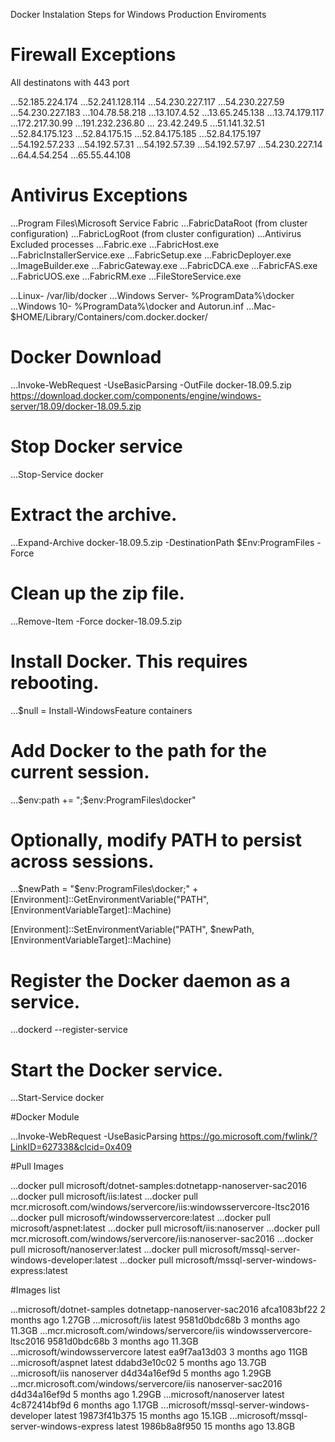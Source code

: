﻿Docker Instalation Steps for Windows Production Enviroments

# Firewall Exceptions

All destinatons with 443 port

...52.185.224.174
...52.241.128.114
...54.230.227.117
...54.230.227.59
...54.230.227.183
...104.78.58.218
...13.107.4.52
...13.65.245.138
...13.74.179.117
...172.217.30.99
...191.232.236.80
... 23.42.249.5
...51.141.32.51
...52.84.175.123
...52.84.175.15
...52.84.175.185
...52.84.175.197
...54.192.57.233
...54.192.57.31
...54.192.57.39
...54.192.57.97
...54.230.227.14
...64.4.54.254
...65.55.44.108

# Antivirus Exceptions

...Program Files\Microsoft Service Fabric
...FabricDataRoot (from cluster configuration)
...FabricLogRoot (from cluster configuration)
...Antivirus Excluded processes
...Fabric.exe
...FabricHost.exe
...FabricInstallerService.exe
...FabricSetup.exe
...FabricDeployer.exe
...ImageBuilder.exe
...FabricGateway.exe
...FabricDCA.exe
...FabricFAS.exe
...FabricUOS.exe
...FabricRM.exe
...FileStoreService.exe

...Linux- /var/lib/docker
...Windows Server- %ProgramData%\docker
...Windows 10- %ProgramData%\docker and Autorun.inf
...Mac- $HOME/Library/Containers/com.docker.docker/

# Docker Download

...Invoke-WebRequest -UseBasicParsing -OutFile docker-18.09.5.zip https://download.docker.com/components/engine/windows-server/18.09/docker-18.09.5.zip

# Stop Docker service

...Stop-Service docker
    
# Extract the archive.

...Expand-Archive docker-18.09.5.zip -DestinationPath $Env:ProgramFiles -Force

# Clean up the zip file.

...Remove-Item -Force docker-18.09.5.zip

# Install Docker. This requires rebooting.

...$null = Install-WindowsFeature containers

# Add Docker to the path for the current session.

...$env:path += ";$env:ProgramFiles\docker"

# Optionally, modify PATH to persist across sessions.

...$newPath = "$env:ProgramFiles\docker;" +
[Environment]::GetEnvironmentVariable("PATH",
[EnvironmentVariableTarget]::Machine)

[Environment]::SetEnvironmentVariable("PATH", $newPath,
[EnvironmentVariableTarget]::Machine)

# Register the Docker daemon as a service.

...dockerd --register-service

# Start the Docker service.

...Start-Service docker

#Docker Module

...Invoke-WebRequest -UseBasicParsing https://go.microsoft.com/fwlink/?LinkID=627338&clcid=0x409

#Pull Images

...docker pull microsoft/dotnet-samples:dotnetapp-nanoserver-sac2016
...docker pull microsoft/iis:latest
...docker pull mcr.microsoft.com/windows/servercore/iis:windowsservercore-ltsc2016
...docker pull microsoft/windowsservercore:latest
...docker pull microsoft/aspnet:latest
...docker pull microsoft/iis:nanoserver
...docker pull mcr.microsoft.com/windows/servercore/iis:nanoserver-sac2016
...docker pull microsoft/nanoserver:latest
...docker pull microsoft/mssql-server-windows-developer:latest
...docker pull microsoft/mssql-server-windows-express:latest

#Images list

...microsoft/dotnet-samples                                         dotnetapp-nanoserver-sac2016   afca1083bf22        2 months ago        1.27GB
...microsoft/iis                                                    latest                         9581d0bdc68b        3 months ago        11.3GB
...mcr.microsoft.com/windows/servercore/iis                         windowsservercore-ltsc2016     9581d0bdc68b        3 months ago        11.3GB
...microsoft/windowsservercore                                      latest                         ea9f7aa13d03        3 months ago        11GB
...microsoft/aspnet                                                 latest                         ddabd3e10c02        5 months ago        13.7GB
...microsoft/iis                                                    nanoserver                     d4d34a16ef9d        5 months ago        1.29GB
...mcr.microsoft.com/windows/servercore/iis                         nanoserver-sac2016             d4d34a16ef9d        5 months ago        1.29GB
...microsoft/nanoserver                                             latest                         4c872414bf9d        6 months ago        1.17GB
...microsoft/mssql-server-windows-developer                         latest                         19873f41b375        15 months ago       15.1GB
...microsoft/mssql-server-windows-express                           latest                         1986b8a8f950        15 months ago       13.8GB
